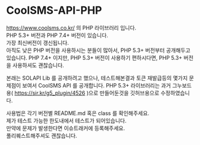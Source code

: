 # CoolSMS-API-PHP
https://www.coolsms.co.kr/ 의 PHP 라이브러리 입니다.  
PHP 5.3+ 버전과 PHP 7.4+ 버전이 있습니다.  
가장 최신버전이 갱신됩니다.  
아직도 낮은 PHP 버전을 사용하시는 분들이 많아서, PHP 5.3+ 버전부터 공개해두고 있습니다.
PHP 7.4+ 이지만, PHP 5.3+ 버전이 사용하기 편하시다면, PHP 5.3+ 버전을 사용하셔도 괜찮습니다.

본래는 SOLAPI Lib 를 공개하려고 했으나, 테스트해본결과 토큰 재발급등의 몇가지 문제점이 보여서 CoolSMS API 를 공개합니다.
PHP 5.3+ 라이브러리는 과거 그누보드용( https://sir.kr/g5_plugin/4526 )으로 만들어둔것을 깃허브용으로 수정하였습니다.

사용법은 각기 버전별 README.md 혹은 class 를 확인해주세요.  
제가 테스트 가능한 한도내에서 테스트가 되어있습니다.  
만약에 문제가 발생한다면 이슈트래커에 등록해주세요.  
풀리퀘스트해주셔도 괜찮습니다.
